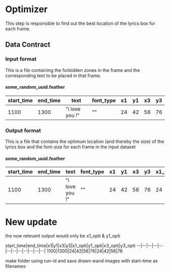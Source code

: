 # Optimizer

This step is responsible to find out the best location of the
lyrics box for each frame.

## Data Contract

### Input format

This is a file containing the forbidden zones in the frame
and the corresponding text to be placed in that frame.

#### some_random_uuid.feather


start_time|end_time|text|font_type|x1|y1|x3|y3
--|--|--|--|--|--|--|--
1100|1300|"i love you !"|""|24|42|56|76


### Output format

This is a file that contains the optimum location (and thereby the size)
of the lyrics box and the font-size for each frame in the input dataset

#### some_random_uuid.feather


start_time|end_time|text|font_type|x1|y1|x3|y3|x1_opti|y1_opti|x3_opti|y3_opti
--|--|--|--|--|--|--|--|--|--|--|--|
1100|1300|"i love you !"|""|24|42|56|76|24|42|56|76

# New update

the now relevant output would only be x1_opti & y1_opti

start_time|end_time|x1|y1|x3|y3|x1_opti|y1_opti|x3_opti|y3_opti
--|--|--|--|--|--|--|--|--|--|--|--|
1100|1300|24|42|56|76|24|42|56|76

make folder using run-id and save drawn wand images with start-time as filenames
